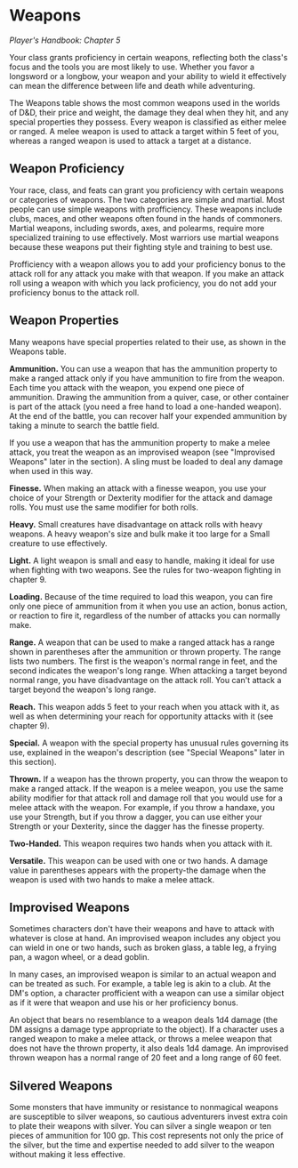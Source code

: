 # Weapons

*Player's Handbook: Chapter 5*

Your class grants proficiency in certain weapons, reflecting both the class's focus and the tools you are most likely to use. Whether you favor a longsword or a longbow, your weapon and your ability to wield it effectively can mean the difference between life and death while adventuring.

The Weapons table shows the most common weapons used in the worlds of D&D, their price and weight, the damage they deal when they hit, and any special properties they possess. Every weapon is classified as either melee or ranged. A melee weapon is used to attack a target within 5 feet of you, whereas a ranged weapon is used to attack a target at a distance.

## Weapon Proficiency

Your race, class, and feats can grant you proficiency with certain weapons or categories of weapons. The two categories are simple and martial. Most people can use simple weapons with profficiency. These weapons include clubs, maces, and other weapons often found in the hands of commoners. Martial weapons, including swords, axes, and polearms, require more specialized training to use effectively. Most warriors use martial weapons because these weapons put their fighting style and training to best use.

Profficiency with a weapon allows you to add your proficiency bonus to the attack roll for any attack you make with that weapon. If you make an attack roll using a weapon with which you lack proficiency, you do not add your proficiency bonus to the attack roll.

## Weapon Properties

Many weapons have special properties related to their use, as shown in the Weapons table.

**Ammunition.** You can use a weapon that has the ammunition property to make a ranged attack only if you have ammunition to fire from the weapon. Each time you attack with the weapon, you expend one piece of ammunition. Drawing the ammunition from a quiver, case, or other container is part of the attack (you need a free hand to load a one-handed weapon). At the end of the battle, you can recover half your expended ammunition by taking a minute to search the battle field.

If you use a weapon that has the ammunition property to make a melee attack, you treat the weapon as an improvised weapon (see "Improvised Weapons" later in the section). A sling must be loaded to deal any damage when used in this way.

**Finesse.** When making an attack with a finesse weapon, you use your choice of your Strength or Dexterity modifier for the attack and damage rolls. You must use the same modifier for both rolls.

**Heavy.** Small creatures have disadvantage on attack rolls with heavy weapons. A heavy weapon's size and bulk make it too large for a Small creature to use effectively.

**Light.** A light weapon is small and easy to handle, making it ideal for use when fighting with two weapons. See the rules for two-weapon fighting in chapter 9.

**Loading.** Because of the time required to load this weapon, you can fire only one piece of ammunition from it when you use an action, bonus action, or reaction to fire it, regardless of the number of attacks you can normally make.

**Range.** A weapon that can be used to make a ranged attack has a range shown in parentheses after the ammunition or thrown property. The range lists two numbers. The first is the weapon's normal range in feet, and the second indicates the weapon's long range. When attacking a target beyond normal range, you have disadvantage on the attack roll. You can't attack a target beyond the weapon's long range.

**Reach.** This weapon adds 5 feet to your reach when you attack with it, as well as when determining your reach for opportunity attacks with it (see chapter 9).

**Special.** A weapon with the special property has unusual rules governing its use, explained in the weapon's description (see "Special Weapons" later in this section).

**Thrown.** If a weapon has the thrown property, you can throw the weapon to make a ranged attack. If the weapon is a melee weapon, you use the same ability modifier for that attack roll and damage roll that you would use for a melee attack with the weapon. For example, if you throw a handaxe, you use your Strength, but if you throw a dagger, you can use either your Strength or your Dexterity, since the dagger has the finesse property.

**Two-Handed.** This weapon requires two hands when you attack with it.

**Versatile.** This weapon can be used with one or two hands. A damage value in parentheses appears with the property-the damage when the weapon is used with two hands to make a melee attack.

## Improvised Weapons

Sometimes characters don't have their weapons and have to attack with whatever is close at hand. An improvised weapon includes any object you can wield in one or two hands, such as broken glass, a table leg, a frying pan, a wagon wheel, or a dead goblin.

In many cases, an improvised weapon is similar to an actual weapon and can be treated as such. For example, a table leg is akin to a club. At the DM's option, a character profficient with a weapon can use a similar object as if it were that weapon and use his or her proficiency bonus.

An object that bears no resemblance to a weapon deals 1d4 damage (the DM assigns a damage type appropriate to the object). If a character uses a ranged weapon to make a melee attack, or throws a melee weapon that does not have the thrown property, it also deals 1d4 damage. An improvised thrown weapon has a normal range of 20 feet and a long range of 60 feet.

## Silvered Weapons

Some monsters that have immunity or resistance to nonmagical weapons are susceptible to silver weapons, so cautious adventurers invest extra coin to plate their weapons with silver. You can silver a single weapon or ten pieces of ammunition for 100 gp. This cost represents not only the price of the silver, but the time and expertise needed to add silver to the weapon without making it less effective.
